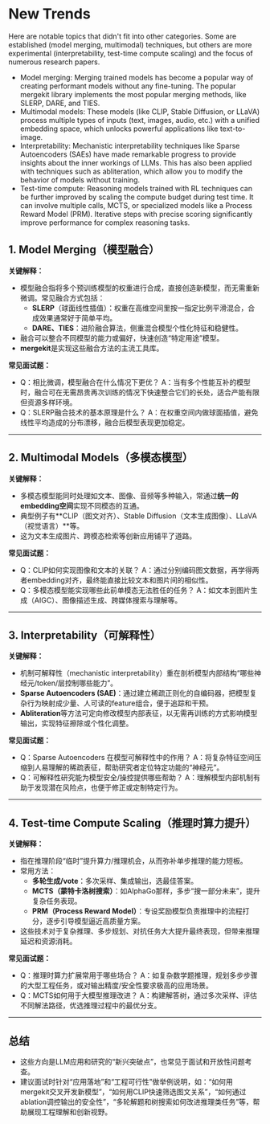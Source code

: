 # New Trends

Here are notable topics that didn't fit into other categories. Some are established (model merging, multimodal) techniques, but others are more experimental (interpretability, test-time compute scaling) and the focus of numerous research papers.

* Model merging: Merging trained models has become a popular way of creating performant models without any fine-tuning. The popular mergekit library implements the most popular merging methods, like SLERP, DARE, and TIES.
* Multimodal models: These models (like CLIP, Stable Diffusion, or LLaVA) process multiple types of inputs (text, images, audio, etc.) with a unified embedding space, which unlocks powerful applications like text-to-image.
* Interpretability: Mechanistic interpretability techniques like Sparse Autoencoders (SAEs) have made remarkable progress to provide insights about the inner workings of LLMs. This has also been applied with techniques such as abliteration, which allow you to modify the behavior of models without training.
* Test-time compute: Reasoning models trained with RL techniques can be further improved by scaling the compute budget during test time. It can involve multiple calls, MCTS, or specialized models like a Process Reward Model (PRM). Iterative steps with precise scoring significantly improve performance for complex reasoning tasks.



## 1. Model Merging（模型融合）

**关键解释：**

- 模型融合指将多个预训练模型的权重进行合成，直接创造新模型，而无需重新微调。常见融合方式包括：
  - **SLERP**（球面线性插值）：权重在高维空间里按一指定比例平滑混合，合成效果通常好于简单平均。
  - **DARE、TIES**：进阶融合算法，侧重混合模型个性化特征和稳健性。
- 融合可以整合不同模型的能力或偏好，快速创造“特定用途”模型。
- **mergekit**是实现这些融合方法的主流工具库。

**常见面试题：**

- Q：相比微调，模型融合在什么情况下更优？
  A：当有多个性能互补的模型时，融合可在无需昂贵再次训练的情况下快速整合它们的长处，适合产能有限但资源多样环境。
- Q：SLERP融合技术的基本原理是什么？
  A：在权重空间内做球面插值，避免线性平均造成的分布漂移，融合后模型表现更加稳定。

---

## 2. Multimodal Models（多模态模型）

**关键解释：**

- 多模态模型能同时处理如文本、图像、音频等多种输入，常通过**统一的embedding空间**实现不同模态的互通。
- 典型例子有**CLIP（图文对齐）、Stable Diffusion（文本生成图像）、LLaVA（视觉语言）**等。
- 这为文本生成图片、跨模态检索等创新应用铺平了道路。

**常见面试题：**

- Q：CLIP如何实现图像和文本的关联？
  A：通过分别编码图文数据，再学得两者embedding对齐，最终能直接比较文本和图片间的相似性。
- Q：多模态模型能实现哪些此前单模态无法胜任的任务？
  A：如文本到图片生成（AIGC）、图像描述生成、跨媒体搜索与理解等。

---

## 3. Interpretability（可解释性）

**关键解释：**

- 机制可解释性（mechanistic interpretability）重在剖析模型内部结构“哪些神经元/token/层控制哪些能力”。
- **Sparse Autoencoders (SAE)**：通过建立稀疏正则化的自编码器，把模型复杂行为映射成少量、人可读的feature组合，便于追踪和干预。
- **Abliteration**等方法可定向修改模型内部表征，以无需再训练的方式影响模型输出，实现特征擦除或个性化调整。

**常见面试题：**

- Q：Sparse Autoencoders 在模型可解释性中的作用？
  A：将复杂特征空间压缩到人易理解的稀疏表征，帮助研究者定位特定功能的“神经元”。
- Q：可解释性研究能为模型安全/操控提供哪些帮助？
  A：理解模型内部机制有助于发现潜在风险点，也便于修正或定制特定行为。

---

## 4. Test-time Compute Scaling（推理时算力提升）

**关键解释：**

- 指在推理阶段“临时”提升算力/推理机会，从而弥补单步推理的能力短板。
- 常用方法：
  - **多轮生成/vote**：多次采样、集成输出，选最佳答案。
  - **MCTS（蒙特卡洛树搜索）**：如AlphaGo那样，多步“搜一部分未来”，提升复杂任务表现。
  - **PRM（Process Reward Model）**：专设奖励模型负责推理中的流程打分，逐步引导模型逼近高质量方案。
- 这些技术对于复杂推理、多步规划、对抗任务大大提升最终表现，但带来推理延迟和资源消耗。

**常见面试题：**

- Q：推理时算力扩展常用于哪些场合？
  A：如复杂数学题推理，规划多步步骤的大型工程任务，或对输出精度/安全性要求极高的应用场景。
- Q：MCTS如何用于大模型推理改进？
  A：构建解答树，通过多次采样、评估不同解法路径，优选推理过程中的最优分支。

---

## 总结

- 这些方向是LLM应用和研究的“新兴突破点”，也常见于面试和开放性问题考查。
- 建议面试时针对“应用落地”和“工程可行性”做举例说明，如：“如何用mergekit交叉开发新模型”，“如何用CLIP快速筛选图文关系”，“如何通过ablation调控输出的安全性”，“多轮解题和树搜索如何改进推理类任务”等，帮助展现工程理解和创新视野。
